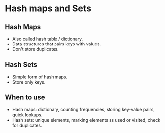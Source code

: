 # Hash maps and Sets

## Hash Maps

- Also called hash table / dictionary.
- Data structures that pairs keys with values.
- Don't store duplicates.

## Hash Sets

- Simple form of hash maps.
- Store only keys.

## When to use

- Hash maps: dictionary, counting frequencies, storing key-value pairs, quick lookups.
- Hash sets: unique elements, marking elements as used or visited, check for duplicates.
